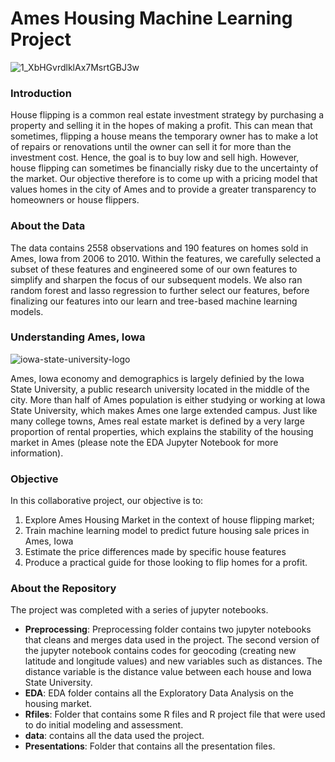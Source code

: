 # Ames Housing Machine Learning Project
![1_XbHGvrdlklAx7MsrtGBJ3w](https://user-images.githubusercontent.com/29543481/103142793-e3482080-46d7-11eb-8b8b-624a04af6106.jpeg)

### Introduction

House flipping is a common real estate investment strategy by purchasing a property and selling it in the hopes of making a profit. This can mean that sometimes, flipping a house means the temporary owner has to make a lot of repairs or renovations until the owner can sell it for more than the investment cost. Hence, the goal is to buy low and sell high. However, house flipping can sometimes be financially risky due to the uncertainty of the market. Our objective therefore is to come up with a pricing model that values homes in the city of Ames and to provide a greater transparency to homeowners or house flippers. 



### About the Data

The data contains 2558 observations and 190 features on homes sold in Ames, Iowa from 2006 to 2010. Within the features, we carefully selected a subset of these features and engineered some of our own features to simplify and sharpen the focus of our subsequent models. We also ran random forest and lasso regression to further select our features, before finalizing our features into our learn and tree-based machine learning models. 



### Understanding Ames, Iowa

![iowa-state-university-logo](https://user-images.githubusercontent.com/29543481/103159147-c40ec900-4793-11eb-868f-094e36cef61e.png)

Ames, Iowa economy and demographics is largely definied by the Iowa State University, a public research university located in the middle of the city. More than half of Ames population is either studying or working at Iowa State University, which makes Ames one large extended campus. Just like many college towns, Ames real estate market is defined by a very large proportion of rental properties, which explains the stability of the housing market in Ames (please note the EDA Jupyter Notebook for more information). 



### Objective

In this collaborative project, our objective is to: 
1. Explore Ames Housing Market in the context of house flipping market;
2. Train machine learning model to predict future housing sale prices in Ames, Iowa
3. Estimate the price differences made by specific house features 
4. Produce a practical guide for those looking to flip homes for a profit.



### About the Repository

The project was completed with a series of jupyter notebooks. 

- **Preprocessing**: Preprocessing folder contains two jupyter notebooks that cleans and merges data used in the project. The second version of the jupyter notebook contains codes for geocoding (creating new latitude and longitude values) and new variables such as distances. The distance variable is the distance value between each house and Iowa State University.
- **EDA**: EDA folder contains all the Exploratory Data Analysis on the housing market. 
- **Rfiles**: Folder that contains some R files and R project file that were used to do initial modeling and assessment.
- **data**: contains all the data used the project.
- **Presentations**: Folder that contains all the presentation files. 


